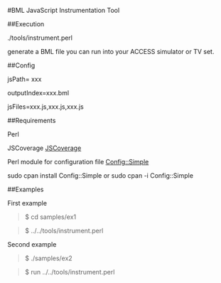 #BML JavaScript Instrumentation Tool

##Execution

./tools/instrument.perl

generate a BML file you can run into your ACCESS simulator or TV set.

##Config

jsPath= xxx

outputIndex=xxx.bml

jsFiles=xxx.js,xxx.js,xxx.js


##Requirements


Perl

JSCoverage
[JSCoverage](http://siliconforks.com/jscoverage/) 

Perl module for configuration file
[Config::Simple](http://search.cpan.org/~sherzodr/Config-Simple-4.59/Simple.pm#SIMPLE_CONFIGURATION_FILE/) 

sudo cpan install Config::Simple
or
sudo cpan -i Config::Simple


##Examples

First example

>$ cd samples/ex1

>$ ../../tools/instrument.perl


Second example

>$ ./samples/ex2

>$ run ../../tools/instrument.perl




